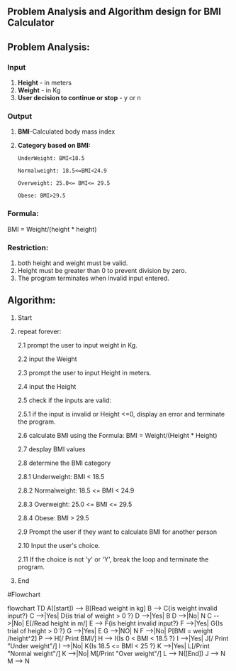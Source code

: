## Problem Analysis and Algorithm design for BMI Calculator




## Problem Analysis:
### Input
1. **Height** - in meters
2. **Weight** - in Kg
3. **User decision to continue or stop** -  y or n

### Output
1. **BMI**-Calculated body mass index

2. **Category based on BMI:**
  
       UnderWeight: BMI<18.5

       Normalweight: 18.5<=BMI<24.9

       Overweight: 25.0<= BMI<= 29.5

       Obese: BMI>29.5

### Formula: 
 BMI = Weight/(height * height)    

### Restriction: 

 1. both height and weight must be valid.
 2. Height must be greater than 0 to prevent division by zero.
 3. The program terminates when invalid input entered.


## Algorithm:
1. Start
2. repeat forever:
    
    2.1 prompt the user to input weight in Kg.

    2.2 input the Weight 

    2.3 prompt the user to input Height in meters.

    2.4 input the Height

    2.5 check if the inputs are valid:

    2.5.1 if the input is invalid or Height <=0, display an error  and terminate the program.

        
    2.6 calculate BMI using the Formula: BMI = Weight/(Height * Height)

    2.7 desplay BMI values

    2.8 determine the BMI category

    2.8.1 Underweight: BMI < 18.5

    2.8.2 Normalweight: 18.5 <= BMI < 24.9

    2.8.3 Overweight: 25.0 <= BMI <= 29.5
   
    2.8.4 Obese: BMI > 29.5

    2.9 Prompt the user if they want to calculate BMI for another person

    2.10 Input the user's choice.

    2.11 If the choice is not 'y' or 'Y', break the loop and terminate the program.
       
3. End 


#Flowchart

flowchart TD
    A([start]) --> B[Read weight in kg]
    B --> C{is weight invalid input?}
    C -->|Yes| D{is trial of weight > 0 ?}
    D -->|Yes| B
    D -->|No| N
    C -->|No| E[/Read height in m/]
    E --> F{is height invalid input?}
    F -->|Yes| G{Is trial of height > 0 ?}
    G -->|Yes| E
    G -->|NO| N
    F -->|No| P[BMI = weight /height^2]
    P --> H[/ Print BMI/]
    H --> I{Is 0 < BMI < 18.5 ?}
    I -->|Yes| J[/ Print "Under weight"/]
    I -->|No| K{Is 18.5 <= BMI < 25 ?}
    K -->|Yes| L[/Print "Normal weight"/]
    K -->|No| M[/Print "Over weight"/]
    L --> N([End])
    J --> N
    M --> N


